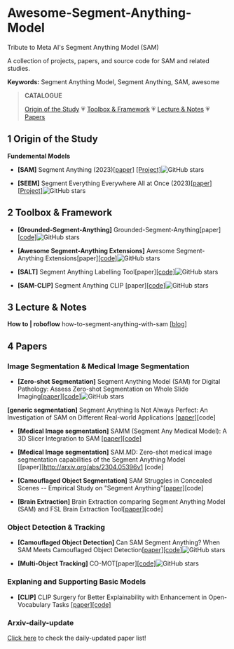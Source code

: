 # Awesome-Segment-Anything-Model

Tribute to Meta AI's Segment Anything Model (SAM)

A collection of projects, papers, and source code for SAM and related studies.

**Keywords:** Segment Anything Model, Segment Anything, SAM, awesome

> **CATALOGUE**
>
>[Origin of the Study](#quick-start) :heartpulse: [Toolbox & Framework](#tool) :heartpulse: [Lecture & Notes](#workshop) :heartpulse: [Papers](#papers-by-categories)

## 1 Origin of the Study <span id='quick-start'></span>

**Fundemental Models**

+ **[SAM]** Segment Anything (2023)[[paper]](https://scontent-lax3-2.xx.fbcdn.net/v/t39.2365-6/10000000_900554171201033_1602411987825904100_n.pdf?_nc_cat=100&ccb=1-7&_nc_sid=3c67a6&_nc_ohc=5R36a2pHTEoAX-N4s7w&_nc_ht=scontent-lax3-2.xx&oh=00_AfAt7-wce1N9DevVZ4-cgxo_lgAI60jIoPc9EDR2P1VORg&oe=643CE9E7) [[Project]](https://github.com/facebookresearch/segment-anything)![GitHub stars](https://img.shields.io/github/stars/facebookresearch/segment-anything.svg?logo=github&label=Stars)

+ **[SEEM]** Segment Everything Everywhere All at Once (2023)[[paper]](https://arxiv.org/pdf/2304.06718.pdf)[[Project]](https://github.com/UX-Decoder/Segment-Everything-Everywhere-All-At-Once)![GitHub stars](https://img.shields.io/github/stars/UX-Decoder/Segment-Everything-Everywhere-All-At-Once.svg?logo=github&label=Stars)

## 2 Toolbox & Framework<span id='tool'>

+ **[Grounded-Segment-Anything]** Grounded-Segment-Anything[paper][[code]](https://github.com/IDEA-Research/Grounded-Segment-Anything)![GitHub stars](https://img.shields.io/github/stars/IDEA-Research/Grounded-Segment-Anything.svg?logo=github&label=Stars)

+ **[Awesome Segment-Anything Extensions]** Awesome Segment-Anything Extensions[paper][[code]](https://github.com/JerryX1110/awesome-segment-anything-extensions)![GitHub stars](https://img.shields.io/github/stars/JerryX1110/awesome-segment-anything-extensions.svg?logo=github&label=Stars)

+ **[SALT]** Segment Anything Labelling Tool[paper][[code]](https://github.com/anuragxel/salt)![GitHub stars](https://img.shields.io/github/stars/anuragxel/salt.svg?logo=github&label=Stars)

+ **[SAM-CLIP]** Segment Anything CLIP [paper][[code]](https://github.com/PengtaoJiang/Segment-Anything-CLIP)![GitHub stars](https://img.shields.io/github/stars/PengtaoJiang/Segment-Anything-CLIP.svg?logo=github&label=Stars)
## 3 Lecture & Notes<span id='workshop'>

**How to | roboflow** how-to-segment-anything-with-sam [[blog]](https://github.com/roboflow/notebooks/blob/main/notebooks/how-to-segment-anything-with-sam.ipynb)


## 4 Papers <span id='papers-by-categories'></span>
  
### Image Segmentation & Medical Image Segmentation

+ **[Zero-shot Segmentation]** Segment Anything Model (SAM) for Digital Pathology: Assess Zero-shot Segmentation on Whole Slide Imaging[[paper]](https://arxiv.org/abs/2304.04155)[[code]](https://github.com/BingfengYan/VISAM)![GitHub stars](https://img.shields.io/github/stars/BingfengYan/VISAM.svg?logo=github&label=Stars)

**[generic segmentation]** Segment Anything Is Not Always Perfect: An Investigation of SAM on Different Real-world Applications [[paper]](http://arxiv.org/abs/2304.05750v2)[code]
+ **[Medical Image segmentation]** SAMM (Segment Any Medical Model): A 3D Slicer Integration to SAM [[paper]](http://arxiv.org/abs/2304.05622v1)[[code]](https://github.com/bingogome/samm)

+ **[Medical Image segmentation]** SAM.MD: Zero-shot medical image segmentation capabilities of the Segment Anything Model [[paper]]http://arxiv.org/abs/2304.05396v1 [code]

+ **[Camouflaged Object Segmentation]** SAM Struggles in Concealed Scenes -- Empirical Study on "Segment Anything"[[paper]](https://arxiv.org/abs/2304.06022)[code]

+ **[Brain Extraction]** Brain Extraction comparing Segment Anything Model (SAM) and FSL Brain Extraction Tool[[paper]](https://arxiv.org/abs/2304.04738)[code]

### Object Detection & Tracking

+ **[Camouflaged Object Detection]** Can SAM Segment Anything? When SAM Meets Camouflaged Object Detection[[paper]](https://arxiv.org/abs/2304.04709)[[code]](https://github.com/luckybird1994/SAMCOD)![GitHub stars](https://img.shields.io/github/stars/luckybird1994/SAMCOD.svg?logo=github&label=Stars)

+ **[Multi-Object Tracking]** CO-MOT[paper][[code]](https://github.com/BingfengYan/VISAM)![GitHub stars](https://img.shields.io/github/stars/BingfengYan/VISAM.svg?logo=github&label=Stars)

### Explaning and Supporting Basic Models

+ **[CLIP]** CLIP Surgery for Better Explainability with Enhancement in Open-Vocabulary Tasks [[paper]](http://arxiv.org/abs/2304.05653v1)[[code]](https://github.com/xmed-lab/clip_surgery)

### Arxiv-daily-update
[Click here](https://github.com/Vision-Intelligence-and-Robots-Group/Awesome-Segment-Anything-Model/blob/main/arxiv-daily-docs/README.md) to check the daily-updated paper list!

